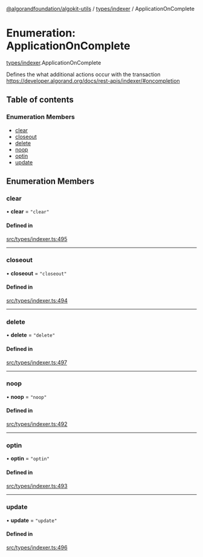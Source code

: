 [@algorandfoundation/algokit-utils](../README.md) / [types/indexer](../modules/types_indexer.md) / ApplicationOnComplete

# Enumeration: ApplicationOnComplete

[types/indexer](../modules/types_indexer.md).ApplicationOnComplete

Defines the what additional actions occur with the transaction https://developer.algorand.org/docs/rest-apis/indexer/#oncompletion

## Table of contents

### Enumeration Members

- [clear](types_indexer.ApplicationOnComplete.md#clear)
- [closeout](types_indexer.ApplicationOnComplete.md#closeout)
- [delete](types_indexer.ApplicationOnComplete.md#delete)
- [noop](types_indexer.ApplicationOnComplete.md#noop)
- [optin](types_indexer.ApplicationOnComplete.md#optin)
- [update](types_indexer.ApplicationOnComplete.md#update)

## Enumeration Members

### clear

• **clear** = ``"clear"``

#### Defined in

[src/types/indexer.ts:495](https://github.com/algorandfoundation/algokit-utils-ts/blob/main/src/types/indexer.ts#L495)

___

### closeout

• **closeout** = ``"closeout"``

#### Defined in

[src/types/indexer.ts:494](https://github.com/algorandfoundation/algokit-utils-ts/blob/main/src/types/indexer.ts#L494)

___

### delete

• **delete** = ``"delete"``

#### Defined in

[src/types/indexer.ts:497](https://github.com/algorandfoundation/algokit-utils-ts/blob/main/src/types/indexer.ts#L497)

___

### noop

• **noop** = ``"noop"``

#### Defined in

[src/types/indexer.ts:492](https://github.com/algorandfoundation/algokit-utils-ts/blob/main/src/types/indexer.ts#L492)

___

### optin

• **optin** = ``"optin"``

#### Defined in

[src/types/indexer.ts:493](https://github.com/algorandfoundation/algokit-utils-ts/blob/main/src/types/indexer.ts#L493)

___

### update

• **update** = ``"update"``

#### Defined in

[src/types/indexer.ts:496](https://github.com/algorandfoundation/algokit-utils-ts/blob/main/src/types/indexer.ts#L496)

